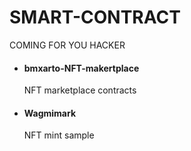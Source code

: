 # SMART-CONTRACT
COMING FOR YOU HACKER

<ul>
  <li>
    <h4>bmxarto-NFT-makertplace</h4>
    <div>NFT marketplace contracts</div>
  </li>
  <li>
    <h4>Wagmimark</h4>
    <div>NFT mint sample</div>
  </li>
</ul>
